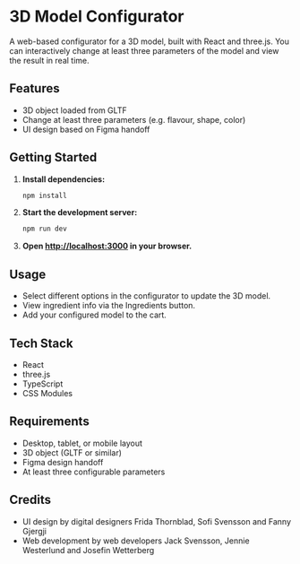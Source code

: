 # 3D Model Configurator

A web-based configurator for a 3D model, built with React and three.js.
You can interactively change at least three parameters of the model and view the result in real time.

## Features

- 3D object loaded from GLTF
- Change at least three parameters (e.g. flavour, shape, color)
- UI design based on Figma handoff

## Getting Started

1. **Install dependencies:**
   ```bash
   npm install
   ```
2. **Start the development server:**
   ```bash
   npm run dev
   ```
3. **Open [http://localhost:3000](http://localhost:3000) in your browser.**

## Usage

- Select different options in the configurator to update the 3D model.
- View ingredient info via the Ingredients button.
- Add your configured model to the cart.

## Tech Stack

- React
- three.js
- TypeScript
- CSS Modules

## Requirements

- Desktop, tablet, or mobile layout
- 3D object (GLTF or similar)
- Figma design handoff
- At least three configurable parameters

## Credits

- UI design by digital designers Frida Thornblad, Sofi Svensson and Fanny Gjergji
- Web development by web developers Jack Svensson, Jennie Westerlund and Josefin Wetterberg
